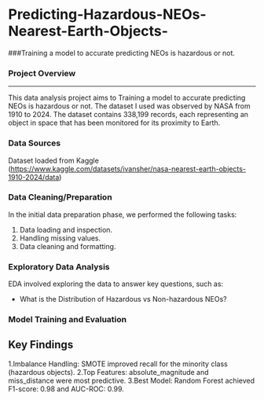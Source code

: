 # Predicting-Hazardous-NEOs-Nearest-Earth-Objects-
###Training a model to accurate predicting NEOs is hazardous or not.

### Project Overview
---

This data analysis project aims to Training a model to accurate predicting NEOs is hazardous or not. The dataset I used was observed by NASA from 1910 to 2024. The dataset contains 338,199 records, each representing an object in space that has been monitored for its proximity to Earth.

### Data Sources

Dataset loaded from Kaggle (https://www.kaggle.com/datasets/ivansher/nasa-nearest-earth-objects-1910-2024/data)

### Data Cleaning/Preparation

In the initial data preparation phase, we performed the following tasks:
1. Data loading and inspection.
2. Handling missing values.
3. Data cleaning and formatting.

### Exploratory Data Analysis

EDA involved exploring the data to answer key questions, such as:

- What is the Distribution of Hazardous vs Non-hazardous NEOs?

### Model Training and Evaluation
## Key Findings
1.Imbalance Handling: SMOTE improved recall for the minority class (hazardous objects).
2.Top Features: absolute_magnitude and miss_distance were most predictive.
3.Best Model: Random Forest achieved F1-score: 0.98 and AUC-ROC: 0.99.
